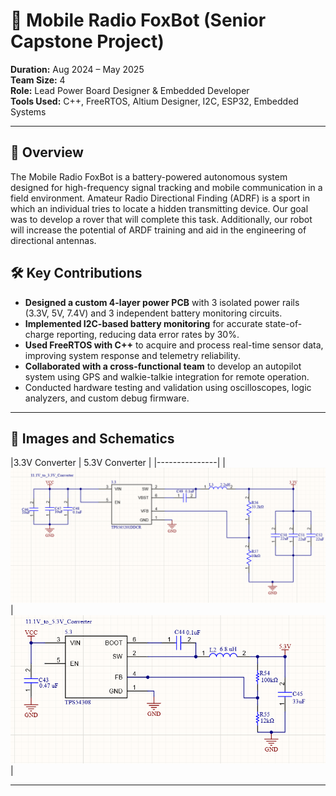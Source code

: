 # 📡 Mobile Radio FoxBot (Senior Capstone Project)

**Duration:** Aug 2024 – May 2025  
**Team Size:** 4  
**Role:** Lead Power Board Designer & Embedded Developer  
**Tools Used:** C++, FreeRTOS, Altium Designer, I2C, ESP32, Embedded Systems

---

## 🚀 Overview

The Mobile Radio FoxBot is a battery-powered autonomous system designed for high-frequency signal tracking and mobile communication in a field environment. Amateur Radio Directional Finding (ADRF) is a sport in which an individual tries to locate a hidden transmitting device. Our goal was to develop a rover that will complete this task. Additionally, our robot will increase the potential of ARDF training and aid in the engineering of directional antennas. 


## 🛠️ Key Contributions

- **Designed a custom 4-layer power PCB** with 3 isolated power rails (3.3V, 5V, 7.4V) and 3 independent battery monitoring circuits.
- **Implemented I2C-based battery monitoring** for accurate state-of-charge reporting, reducing data error rates by 30%.
- **Used FreeRTOS with C++** to acquire and process real-time sensor data, improving system response and telemetry reliability.
- **Collaborated with a cross-functional team** to develop an autopilot system using GPS and walkie-talkie integration for remote operation.
- Conducted hardware testing and validation using oscilloscopes, logic analyzers, and custom debug firmware.

---

## 📸 Images and Schematics

|3.3V Converter | 5.3V Converter |
|---------------|
| ![11.1V to 3.3V Converter](./3.3V_Schematic.png)|![11.1V to 5.3V Converter](./5.3V_Schematic.png)|

---
